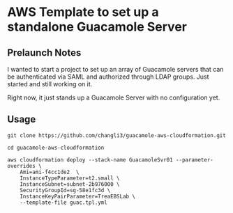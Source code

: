 # AWS Template to set up a standalone Guacamole Server

## Prelaunch Notes

I wanted to start a project to set up an array of Guacamole servers that can be authenticated via SAML and authorized through LDAP groups. Just started and still working on it.

Right now, it just stands up a Guacamole Server with no configuration yet.

## Usage

```
git clone https://github.com/changli3/guacamole-aws-cloudformation.git

cd guacamole-aws-cloudformation

aws cloudformation deploy --stack-name GuacamoleSvr01 --parameter-overrides \
	Ami=ami-f4cc1de2  \
    InstanceTypeParameter=t2.small \
    InstanceSubnet=subnet-2b976000 \
    SecurityGroupId=sg-58e1fc3d \
    InstanceKeyPairParameter=TreaEBSLab \
    --template-file guac.tpl.yml
```

